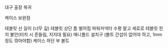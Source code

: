 대구 출장 복귀

케이스 보완점

테블릿 선 길이 (너무 긺)
테블릿 상단 틈 벌어짐
파워커넥터 수평 말고 세로로
테블릿 힌지 불안(터치 시 흔들림, 지지대 필요)
매니폴드 설치구 (볼트 간섭이 없어야 하고, 1mm 정도 깎아야함)
케이스 하단 부 볼트 